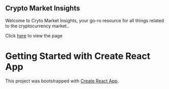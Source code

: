 ## Crypto Market Insights

Welcome to Cryto Market Insights, your go-ro resource for all things related to the 
cryptocurrency market..

Click [here](https://raguirregiraldo.github.io/cryptomarket/) to view the page

# Getting Started with Create React App

This project was bootstrapped with [Create React App](https://github.com/facebook/create-react-app).

